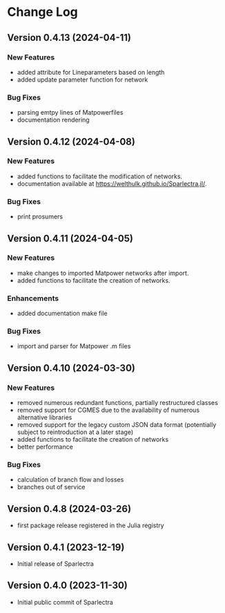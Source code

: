 # Change Log

## Version 0.4.13 (2024-04-11)
### New Features
- added attribute for Lineparameters based on length
- added update parameter function for network

### Bug Fixes
- parsing emtpy lines of Matpowerfiles
- documentation rendering

## Version 0.4.12 (2024-04-08)
### New Features
- added functions to facilitate the modification of networks.
- documentation available at https://welthulk.github.io/Sparlectra.jl/.

### Bug Fixes
- print prosumers

## Version 0.4.11 (2024-04-05)
### New Features
- make changes to imported Matpower networks after import.
- added functions to facilitate the creation of networks.

### Enhancements
- added documentation make file

### Bug Fixes
- import and parser for Matpower .m files

## Version 0.4.10 (2024-03-30)

### New Features
 - removed numerous redundant functions, partially restructured classes
 - removed support for CGMES due to the availability of numerous alternative libraries
 - removed support for the legacy custom JSON data format (potentially subject to reintroduction at a later stage)
 - added functions to facilitate the creation of networks
 - better performance
 
### Bug Fixes
- calculation of branch flow and losses
- branches out of service

## Version 0.4.8 (2024-03-26)
- first package release registered in the Julia registry

## Version 0.4.1 (2023-12-19)
- Initial release of Sparlectra

## Version 0.4.0 (2023-11-30)
- Initial public commit of Sparlectra 
